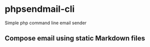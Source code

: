 # phpsendmail-cli
Simple php command line email sender 

## Compose email using static Markdown files
